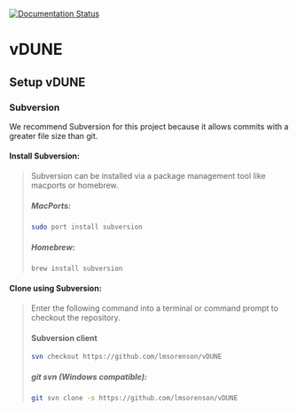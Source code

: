 [![Documentation Status](https://readthedocs.org/projects/vdune/badge/?version=latest)](https://vdune.readthedocs.io/en/latest/?badge=latest)
# vDUNE

## Setup vDUNE

### Subversion
We recommend Subversion for this project because it allows commits with a greater file size than git.

#### Install Subversion:
> Subversion can be installed via a package management tool like macports or homebrew.  
> ##### MacPorts:
> ```bash
> sudo port install subversion
> ```
> ##### Homebrew:
> ```bash
> brew install subversion
>```

#### Clone using Subversion:
> Enter the following command into a terminal or command prompt to checkout the repository.
> #### Subversion client
> ```bash
> svn checkout https://github.com/lmsorenson/vDUNE
> ```
>
> ##### git svn (Windows compatible):
> ```bash
> git svn clone -s https://github.com/lmsorenson/vDUNE
>```
